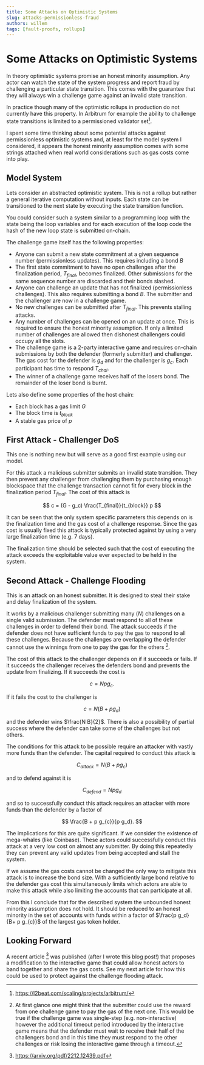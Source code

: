 ```yaml
---
title: Some Attacks on Optimistic Systems
slug: attacks-permissionless-fraud
authors: willem
tags: [fault-proofs, rollups]
---
```


# Some Attacks on Optimistic Systems

In theory optimistic systems promise an honest minority assumption. Any actor can watch the state of the system progress and report fraud by challenging a particular state transition. This comes with the guarantee that they will always win a challenge game against an invalid state transition.

In practice though many of the optimistic rollups in production do not currently have this property. In Arbitrum for example the ability to challenge state transitions is limited to a permissioned validator set[^1]. 

I spent some time thinking about some potential attacks against permissionless optimistic systems and, at least for the model system I considered, it appears the honest minority assumption comes with some strings attached when real world considerations such as gas costs come into play.

## Model System

Lets consider an abstracted optimistic system. This is not a rollup but rather a general iterative computation without inputs. Each state can be transitioned to the next state by executing the state transition function. 

You could consider such a system similar to a programming loop with the state being the loop variables and  for each execution of the loop code the hash of the new loop state is submitted on-chain. 

The challenge game itself has the following properties:

-  Anyone can submit a new state commitment at a given sequence number (permissionless updates). This requires including a bond $B$
-  The first state commitment to have no open challenges after the finalization period, $T_{final}$, becomes finalized. Other submissions for the same sequence number are discarded and their bonds slashed.
-  Anyone can challenge an update that has not finalized (permissionless challenges). This also requires submitting a bond $B$. The submitter and the challenger are now in a challenge game.
-  No new challenges can be submitted after $T_{final}$. This prevents stalling attacks.
-  Any number of challenges can be opened on an update at once. This is required to ensure the honest minority assumption. If only a limited number of challenges are allowed then dishonest challengers could occupy all the slots.
-  The challenge game is a 2-party interactive game and requires on-chain submissions by both the defender (formerly submitter) and challenger. The gas cost for the defender is $g_d$ and for the challenger is $g_c$. Each participant has time to respond $T_{chal}$. 
-  The winner of a challenge game receives half of the losers bond. The remainder of the loser bond is burnt.

Lets also define some properties of the host chain:

- Each block has a gas limit $G$
- The block time is $t_{block}$
- A stable gas price of $p$

## First Attack - Challenger DoS

This one is nothing new but will serve as a good first example using our model.

For this attack a malicious submitter submits an invalid state transition. They then prevent any challenger from challenging them by purchasing enough blockspace that the challenge transaction cannot fit for every block in the finalization period $T_{final}$. The cost of this attack is

$$
c = (G - g_c) \frac{T_{final}}{t_{block}} p 
$$

It can be seen that the only system specific parameters this depends on is the finalization time and the gas cost of a challenge response. Since the gas cost is usually fixed this attack is typically protected against by using a very large finalization time (e.g. 7 days).

The finalization time should be selected such that the cost of executing the attack exceeds the exploitable value ever expected to be held in the system.

## Second Attack - Challenge Flooding

This is an attack on an honest submitter. It is designed to steal their stake and delay finalization of the system.

It works by a malicious challenger submitting many ($N$) challenges on a single valid submission. The defender must respond to all of these challenges in order to defend their bond. The attack succeeds if the defender does not have sufficient funds to pay the gas to respond to all these challenges. Because the challenges are overlapping the defender cannot use the winnings from one to pay the gas for the others [^2].

The cost of this attack to the challenger depends on if it succeeds or fails. If it succeeds the challenger receives the defenders bond and prevents the update from finalizing. If it succeeds the cost is

$$
c = N p g_{c}.
$$

If it fails the cost to the challenger is

$$
c = N (B + p g_{d})
$$

and the defender wins $\frac{N B}{2}$. There is also a possibility of partial success where the defender can take some of the challenges but not others.

The conditions for this attack to be possible require an attacker with vastly more funds than the defender. The capital required to conduct this attack is

$$
C_{attack} = N (B +p  g_{c})
$$

and to defend against it is

$$
C_{defend} = N p g_{d}
$$

and so to successfully conduct this attack requires an attacker with more funds than the defender by a factor of

$$
\frac{B + p g_{c}}{p g_d}.
$$

The implications for this are quite significant. If we consider the existence of mega-whales (like Coinbase). These actors could successfully conduct this attack at a very low cost on almost any submitter. By doing this repeatedly they can prevent any valid updates from being accepted and stall the system. 

If we assume the gas costs cannot be changed the only way to mitigate this attack is to increase the bond size. With a sufficiently large bond relative to the defender gas cost this simultaneously limits which actors are able to make this attack while also limiting the accounts that can participate at all.

From this I conclude that for the described system the unbounded honest minority assumption does not hold. It should be reduced to an honest minority in the set of accounts with funds within a factor of $\frac{p g_d}{B+ p g_{c}}$ of the largest gas token holder.

## Looking Forward

A recent article [^3] was published (after I wrote this blog post!) that proposes a modification to the interactive game that could allow honest actors to band together and share the gas costs. See my next article for how this could be used to protect against the challenge flooding attack.

[^1]: https://l2beat.com/scaling/projects/arbitrum/
[^2]: At first glance one might think that the submitter could use the reward from one challenge game to pay the gas of the next one. This would be true if the challenge game was single-step (e.g. non-interactive) however the additional timeout period introduced by the interactive game means that the defender must wait to receive their half of the challengers bond and in this time they must respond to the other challenges or risk losing the interactive game through a timeout.
[^3]: https://arxiv.org/pdf/2212.12439.pdf